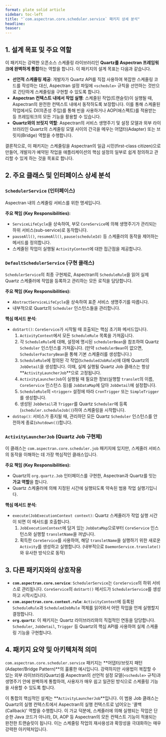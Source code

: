 ```yaml
---
format: plate solid article
sidebar: toc-left
title: "`com.aspectran.core.scheduler.service` 패키지 상세 분석"
headline:
teaser:
---
```


## 1. 설계 목표 및 주요 역할

이 패키지는 강력한 오픈소스 스케줄링 라이브러리인 **Quartz를 Aspectran 프레임워크에 완벽하게 통합**하는 역할을 합니다. 이 패키지의 설계 목표는 다음과 같습니다.

-   **선언적 스케줄링 제공**: 개발자가 Quartz API를 직접 사용하여 복잡한 스케줄링 코드를 작성하는 대신, Aspectran 설정 파일에 `<schedule>` 규칙을 선언하는 것만으로 간단하게 스케줄링을 구현할 수 있도록 합니다.
-   **Aspectran 컨텍스트 내에서 작업 실행**: 스케줄된 작업(트랜슬릿)이 실행될 때, Aspectran의 완전한 컨텍스트 내에서 동작하도록 보장합니다. 이를 통해 스케줄된 작업에서도 DI(의존성 주입)를 통해 빈을 사용하거나 AOP(애스펙트)를 적용받는 등 프레임워크의 모든 기능을 활용할 수 있습니다.
-   **Quartz와의 브릿지 역할**: Aspectran의 서비스 생명주기 및 설정 모델과 외부 라이브러리인 Quartz의 스케줄링 모델 사이의 간극을 메우는 어댑터(Adapter) 또는 브릿지(Bridge) 역할을 수행합니다.

결론적으로, 이 패키지는 스케줄링을 Aspectran의 일급 시민(first-class citizen)으로 만들어, 개발자가 예약된 작업을 애플리케이션의 핵심 설정의 일부로 쉽게 정의하고 관리할 수 있게 하는 것을 목표로 합니다.

## 2. 주요 클래스 및 인터페이스 상세 분석

### `SchedulerService` (인터페이스)

Aspectran 내의 스케줄링 서비스를 위한 명세입니다.

**주요 책임 (Key Responsibilities):**
-   `ServiceLifeCycle`을 상속하여, 부모 `CoreService`에 의해 생명주기가 관리되는 하위 서비스(sub-service)로 동작합니다.
-   `pauseAll()`, `resumeAll()`, `pause(scheduleId)` 등 스케줄러의 동작을 제어하는 메서드를 정의합니다.
-   스케줄된 작업이 실행될 `ActivityContext`에 대한 접근점을 제공합니다.

### `DefaultSchedulerService` (구현 클래스)

`SchedulerService`의 최종 구현체로, Aspectran의 `ScheduleRule`을 읽어 실제 Quartz 스케줄러에 작업을 등록하고 관리하는 모든 로직을 담당합니다.

**주요 책임 (Key Responsibilities):**
-   `AbstractServiceLifeCycle`을 상속하여 표준 서비스 생명주기를 따릅니다.
-   내부적으로 Quartz의 `Scheduler` 인스턴스들을 관리합니다.

**핵심 메서드 분석:**
-   `doStart()`: `CoreService`가 시작될 때 호출되는 핵심 초기화 메서드입니다.
    1.  `ActivityContext`에서 모든 `ScheduleRule` 목록을 가져옵니다.
    2.  각 `ScheduleRule`에 대해, 설정에 명시된 `schedulerBean`을 참조하여 Quartz `Scheduler` 인스턴스를 가져옵니다. (만약 `schedulerBean`이 없으면, `SchedulerFactoryBean`을 통해 기본 스케줄러를 생성합니다.)
    3.  `ScheduleRule`에 정의된 각 작업(`ScheduledJobRule`)에 대해 Quartz의 `JobDetail`을 생성합니다. 이때, 실제 실행될 Quartz Job 클래스는 항상 **`ActivityLauncherJob`**으로 고정됩니다.
    4.  `ActivityLauncherJob`이 실행될 때 필요한 정보(실행할 `translet`의 이름, `CoreService` 인스턴스 등)를 `JobDataMap`에 담아 `JobDetail`에 설정합니다.
    5.  `ScheduleRule`의 `<trigger>` 설정에 따라 `CronTrigger` 또는 `SimpleTrigger`를 생성합니다.
    6.  생성된 `JobDetail`과 `Trigger`를 Quartz `Scheduler`에 등록(`scheduler.scheduleJob()`)하여 스케줄링을 시작합니다.
-   `doStop()`: 서비스가 중지될 때, 관리하던 모든 Quartz `Scheduler` 인스턴스를 안전하게 종료(`shutdown()`)합니다.

### `ActivityLauncherJob` (Quartz Job 구현체)

이 클래스는 `com.aspectran.core.scheduler.job` 패키지에 있지만, 스케줄러 서비스의 동작을 이해하는 데 가장 핵심적인 클래스입니다.

**주요 책임 (Key Responsibilities):**
-   Quartz의 `org.quartz.Job` 인터페이스를 구현한, Aspectran과 Quartz를 잇는 **가교 역할**을 합니다.
-   Quartz 스케줄러에 의해 지정된 시간에 실행되도록 약속된 범용 작업 실행기입니다.

**핵심 메서드 분석:**
-   `execute(JobExecutionContext context)`: Quartz 스케줄러가 작업 실행 시간이 되면 이 메서드를 호출합니다.
    1.  `JobExecutionContext`에 담겨 있는 `JobDataMap`으로부터 `CoreService` 인스턴스와 실행할 `transletName`을 꺼냅니다.
    2.  획득한 `CoreService`를 사용하여, 해당 `transletName`을 실행하기 위한 새로운 `Activity`를 생성하고 실행합니다. (내부적으로 `DaemonService.translate()`와 유사한 방식으로 동작)

## 3. 다른 패키지와의 상호작용

-   **`com.aspectran.core.service`**: `SchedulerService`는 `CoreService`의 하위 서비스로 관리됩니다. `CoreService`의 `doStart()` 메서드가 `SchedulerService`를 생성하고 시작시킵니다.
-   **`com.aspectran.core.context.rule`**: `ActivityContext`에 등록된 `ScheduleRule`과 `ScheduledJobRule` 객체를 읽어와서 어떤 작업을 언제 실행할지 결정합니다.
-   **`org.quartz`**: 이 패키지는 Quartz 라이브러리와의 직접적인 연동을 담당합니다. `Scheduler`, `JobDetail`, `Trigger` 등 Quartz의 핵심 API를 사용하여 실제 스케줄링 기능을 구현합니다.

## 4. 패키지 요약 및 아키텍처적 의미

`com.aspectran.core.scheduler.service` 패키지는 **어댑터/브릿지 패턴(Adapter/Bridge Pattern)**의 훌륭한 예시입니다. 강력하지만 사용법이 복잡할 수 있는 외부 라이브러리(Quartz)를 Aspectran의 선언적 설정 모델(`<schedule>` 규칙)과 생명주기 안에 완벽하게 통합하여, 사용자가 매우 쉽고 일관된 방식으로 스케줄링 기능을 사용할 수 있도록 합니다.

이 통합의 핵심적인 설계는 **`ActivityLauncherJob`**입니다. 이 범용 Job 클래스는 Quartz의 실행 컨텍스트에서 Aspectran의 실행 컨텍스트로 넘어오는 '콜백(Callback)' 역할을 수행합니다. 이 가교 덕분에, 스케줄러에 의해 실행되는 작업은 단순한 Java 코드가 아니라, DI, AOP 등 Aspectran의 모든 컨텍스트 기능이 적용되는 완전한 트랜슬릿이 됩니다. 이는 스케줄링 작업의 재사용성과 확장성을 극대화하는 매우 강력한 아키텍처입니다.
